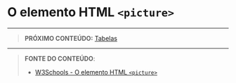 # O elemento HTML `<picture>`





***

> **PRÓXIMO CONTEÚDO:** [Tabelas](/conteudo/06-tabelas)

***


> **FONTE DO CONTEÚDO**:
>
> - [W3Schools - O elemento HTML `<picture>`](https://www.w3schools.com/html/html_images_picture.asp)